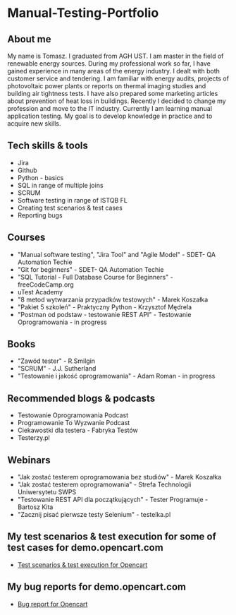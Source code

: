 # Manual-Testing-Portfolio

## About me

My name is Tomasz. I graduated from AGH UST. I am master in the field of renewable energy sources.
During my professional work so far, I have gained experience in many
areas of the energy industry. I dealt with both customer service and
tendering. I am familiar with energy audits, projects of photovoltaic power
plants or reports on thermal imaging studies and building air tightness
tests. I have also prepared some marketing articles about prevention of
heat loss in buildings.
Recently I decided to change my profession and move to the IT industry.
Currently I am learning manual application testing. My goal is to develop knowledge in practice and to acquire new skills.

## Tech skills & tools

* Jira
* Github
* Python - basics
* SQL in range of multiple joins
* SCRUM
* Software testing in range of ISTQB FL
* Creating test scenarios & test cases
* Reporting bugs

## Courses

* "Manual software testing", "Jira Tool" and "Agile Model" - SDET- QA Automation Techie
* "Git for beginners" - SDET- QA Automation Techie
* "SQL Tutorial - Full Database Course for Beginners" - freeCodeCamp.org
* uTest Academy
* "8 metod wytwarzania przypadków testowych" - Marek Koszałka
* "Pakiet 5 szkoleń" - Praktyczny Python - Krzysztof Mędrela
* "Postman od podstaw - testowanie REST API" - Testowanie Oprogramowania - in progress

## Books

* "Zawód tester" - R.Smilgin
* "SCRUM" - J.J. Sutherland
* "Testowanie i jakość oprogramowania" - Adam Roman - in progress

## Recommended blogs & podcasts

* Testowanie Oprogramowania Podcast
* Programowanie To Wyzwanie Podcast
* Ciekawostki dla testera - Fabryka Testów
* Testerzy.pl

## Webinars

* "Jak zostać testerem oprogramowania bez studiów" - Marek Koszałka
* "Jak zostać testerem oprogramowania" - Strefa Technologii Uniwersytetu SWPS
* "Testowanie REST API dla początkujących" - Tester Programuje - Bartosz Kita
* "Zacznij pisać pierwsze testy Selenium" - testelka.pl

## My test scenarios & test execution for some of test cases for demo.opencart.com

* [Test scenarios & test execution for Opencart](https://docs.google.com/spreadsheets/d/17PraG4L6zuDlGVTuB1Bjjl5sPH9gNQit/edit?usp=sharing&ouid=103077607472512868745&rtpof=true&sd=true)

## My bug reports for demo.opencart.com

* [Bug report for Opencart](https://docs.google.com/spreadsheets/d/16RKPAw_J7lxLCss0GDnpdHCgWr9xL_Wl/edit?usp=sharing&ouid=103077607472512868745&rtpof=true&sd=true)
